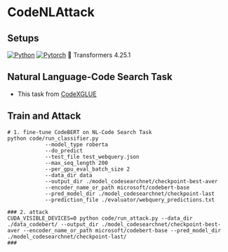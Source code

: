 # CodeNLAttack

## Setups
[![Python](https://img.shields.io/badge/python-3.7.15-blue?logo=python&logoColor=FED643)](https://www.python.org/downloads/release/python-385/)
[![Pytorch](https://img.shields.io/badge/pytorch-1.13.0-red?logo=pytorch)](https://pytorch.org/get-started/previous-versions/)
🤗 Transformers 4.25.1

## Natural Language-Code Search Task

- This task from [CodeXGLUE](https://github.com/microsoft/CodeXGLUE/tree/main/Text-Code)

## Train and Attack
```
# 1. fine-tune CodeBERT on NL-Code Search Task
python code/run_classifier.py
			--model_type roberta
			--do_predict
			--test_file test_webquery.json
			--max_seq_length 200
			--per_gpu_eval_batch_size 2
			--data_dir data
			--output_dir ./model_codesearchnet/checkpoint-best-aver
			--encoder_name_or_path microsoft/codebert-base
			--pred_model_dir ./model_codesearchnet/checkpoint-last
			--prediction_file ./evaluator/webquery_predictions.txt 
			
### 2. attack
CUDA_VISIBLE_DEVICES=0 python code/run_attack.py --data_dir ./data_codebert/ --output_dir ./model_codesearchnet/checkpoint-best-aver --encoder_name_or_path microsoft/codebert-base --pred_model_dir ./model_codesearchnet/checkpoint-last/
###